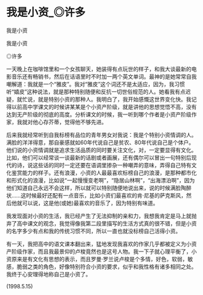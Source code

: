 # 我是小资_◎许多

我是小资

我是小资

◎许多

一天晚上在咖啡馆里和一个女孩聊天，她装得有点玩世的样子，和我大谈最新的电影音乐还有畅销书，然后在话语里时不时加一两个英文单词。最神的是她常常自我嘲解道：我就是一个“雅皮”。我对“雅皮”这个词还不是太适应，因为，我习惯听“嬉皮”这种说法，就是那种特别随便和反抗一切世俗规范的人。她看我有点迟疑，就忙说，就是特别小资的那种人。我明白了，我开始感慨这世界变化快。我记得以前高中学课文的时候讲某某是个小资产阶级，就是讲他的思想觉悟不高，没有达到无产阶级的彻底的高度。分析课文的时候，我一听到哪个作者是小资产阶级作家，我就对他心存芥蒂，觉得他不够先进。

后来我就经常听到自我标榜有品位的青年男女对我说：我是个特别小资情调的人。满脸的洋洋得意，那自豪感就如60年代说自己是贫农、80年代说自己是个体户。他们说的小资情调就是追求生活品质的同时要关注文化，对，一定要显得有文化。比如，他们可以经常谈一谈最新的话剧或者画展，还有偶尔可以冒出一句特别后现代的诗，说这些话的同时一定还要在语调里掺杂一种嘲弄的意味，弄得自己特有文化鉴赏能力的样子。还有浪漫，小资的人最最喜欢标榜自己的浪漫，是那种都市化和形式化的浪漫，比如说“一起慢慢变老啊”，“隐居山林啊”，“出海漂泊啊”，因为他们知道自己永远不会这样，所以就可以特别随便地说出来，说的时候满脸陶醉状……这时候最好还配有一点音乐，比如小资们最喜欢的肯·尼基的萨克斯风，然后他就可以说，这是他(或她)最喜欢的音乐了，因为特别有味道。

我发现面对小资的生活，我已经产生了无法抑制的亲和力，我想我肯定是马上就抛弃了高中课文的观念，我觉得像我第二段里描写的生活方式真的很不错，但是小资的名字多少有点和我的传统习惯不同，所以一直也就没标榜自己活得小资。

有一天，我把高中的语文课本翻出来，猛地发现我喜欢的作家几乎都被定义为小资产阶级作家，而且我最景仰的卢梭竟然也是这号人物。我一下子就心理平衡了，小资原来是有文化有思想的表示，而且罗曼·罗兰说卢梭是个多情，好色，软弱，敏感，脆弱之类的角色，好像特别符合小资的要求，似乎和我性格有诸多相同之处。我终于心安理得地称自己是小资了。

(1998.5.15)
